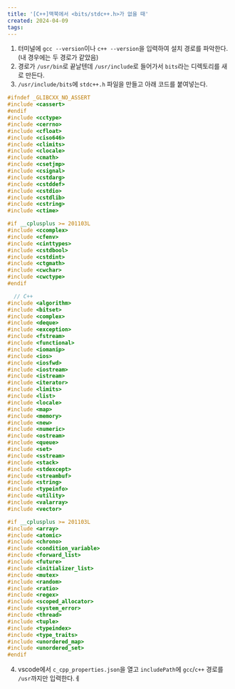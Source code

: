 ```yaml
---
title: '[C++]맥북에서 <bits/stdc++.h>가 없을 때'
created: 2024-04-09
tags:
---
```


1. 터미널에 `gcc --version`이나 `c++ --version`을 입력하여 설치 경로를 파악한다. (내 경우에는 두 경로가 같았음)
2. 경로가 `/usr/bin`로 끝날텐데 `/usr/include`로 들어가서 `bits`라는 디렉토리를 새로 만든다.
3. `/usr/include/bits`에 `stdc++.h` 파일을 만들고 아래 코드를 붙여넣는다.
```cpp
#ifndef _GLIBCXX_NO_ASSERT
#include <cassert>
#endif
#include <cctype>
#include <cerrno>
#include <cfloat>
#include <ciso646>
#include <climits>
#include <clocale>
#include <cmath>
#include <csetjmp>
#include <csignal>
#include <cstdarg>
#include <cstddef>
#include <cstdio>
#include <cstdlib>
#include <cstring>
#include <ctime>

#if __cplusplus >= 201103L
#include <ccomplex>
#include <cfenv>
#include <cinttypes>
#include <cstdbool>
#include <cstdint>
#include <ctgmath>
#include <cwchar>
#include <cwctype>
#endif

  // C++
#include <algorithm>
#include <bitset>
#include <complex>
#include <deque>
#include <exception>
#include <fstream>
#include <functional>
#include <iomanip>
#include <ios>
#include <iosfwd>
#include <iostream>
#include <istream>
#include <iterator> 
#include <limits>
#include <list>
#include <locale>
#include <map>
#include <memory>
#include <new>
#include <numeric>
#include <ostream>
#include <queue>
#include <set>
#include <sstream>
#include <stack>
#include <stdexcept>
#include <streambuf>
#include <string>
#include <typeinfo>
#include <utility>
#include <valarray>
#include <vector>

#if __cplusplus >= 201103L
#include <array>
#include <atomic>
#include <chrono>
#include <condition_variable>
#include <forward_list>
#include <future>
#include <initializer_list>
#include <mutex>
#include <random>
#include <ratio>
#include <regex>
#include <scoped_allocator>
#include <system_error>
#include <thread>
#include <tuple>
#include <typeindex>
#include <type_traits>
#include <unordered_map>
#include <unordered_set>
#endif
```
4. vscode에서 `c_cpp_properties.json`을 열고 `includePath`에 `gcc`/`c++` 경로를 `/usr`까지만 입력한다.ㅔ